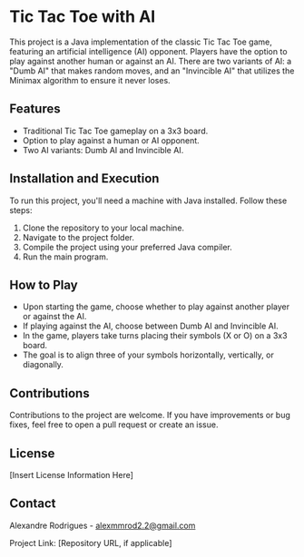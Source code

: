 # Tic Tac Toe with AI

This project is a Java implementation of the classic Tic Tac Toe game, featuring an artificial intelligence (AI) opponent. Players have the option to play against another human or against an AI. There are two variants of AI: a "Dumb AI" that makes random moves, and an "Invincible AI" that utilizes the Minimax algorithm to ensure it never loses.

## Features

- Traditional Tic Tac Toe gameplay on a 3x3 board.
- Option to play against a human or AI opponent.
- Two AI variants: Dumb AI and Invincible AI.

## Installation and Execution

To run this project, you'll need a machine with Java installed. Follow these steps:

1. Clone the repository to your local machine.
2. Navigate to the project folder.
3. Compile the project using your preferred Java compiler.
4. Run the main program.

## How to Play

- Upon starting the game, choose whether to play against another player or against the AI.
- If playing against the AI, choose between Dumb AI and Invincible AI.
- In the game, players take turns placing their symbols (X or O) on a 3x3 board.
- The goal is to align three of your symbols horizontally, vertically, or diagonally.

## Contributions

Contributions to the project are welcome. If you have improvements or bug fixes, feel free to open a pull request or create an issue.

## License

[Insert License Information Here]

## Contact

Alexandre Rodrigues - alexmmrod2.2@gmail.com

Project Link: [Repository URL, if applicable]

